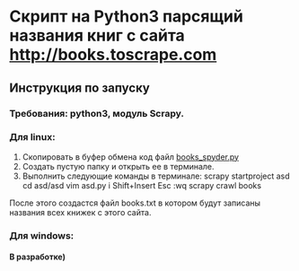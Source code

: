 # Скрипт на Python3 парсящий названия книг с сайта http://books.toscrape.com

## Инструкция по запуску
### Требования: python3, модуль Scrapy.
### Для linux:
1. Скопировать в буфер обмена код файл
[books_spyder.py](https://github.com/FilArt/scraping/blob/master/books_spider.py)
2. Создать пустую папку и открыть ее в терминале.
3. Выполнить следующие команды в терминале:
scrapy startproject asd
cd asd/asd
vim asd.py
i
Shift+Insert
Esc
:wq
scrapy crawl books

После этого создастся файл books.txt в котором будут записаны названия всех книжек с этого сайта.

### Для windows:
#### В разработке)
